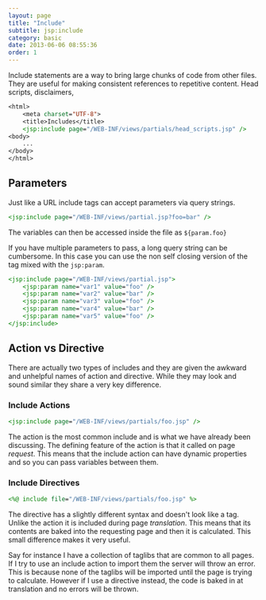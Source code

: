 ```yaml
---
layout: page
title: "Include"
subtitle: jsp:include
category: basic
date: 2013-06-06 08:55:36
order: 1
---
```


Include statements are a way to bring large chunks of code from other files. They are useful for making consistent references to repetitive content. Head scripts, disclaimers, 

```jsp
<html>
	<meta charset="UTF-8">
	<title>Includes</title>
	<jsp:include page="/WEB-INF/views/partials/head_scripts.jsp" />
<body>
	...
</body>
</html>
```

## Parameters
Just like a URL include tags can accept parameters via query strings.

```jsp
<jsp:include page="/WEB-INF/views/partial.jsp?foo=bar" />
```
The variables can then be accessed inside the file as `${param.foo}`

If you have multiple parameters to pass, a long query string can be cumbersome. In this case you can use the non self closing version of the tag mixed with the `jsp:param`. 

```jsp
<jsp:include page="/WEB-INF/views/partial.jsp">
	<jsp:param name="var1" value="foo" />
	<jsp:param name="var2" value="bar" />
	<jsp:param name="var3" value="foo" />
	<jsp:param name="var4" value="bar" />
	<jsp:param name="var5" value="foo" />
</jsp:include>
```


## Action vs Directive
There are actually two types of includes and they are given the awkward and unhelpful names of action and directive. While they may look and sound similar they share a very key difference.

### Include Actions
```jsp
<jsp:include page="/WEB-INF/views/partials/foo.jsp" />
```
The action is the most common include and is what we have already been discussing. The defining feature of the action is that it called on page _request_. This means that the include action can have dynamic properties and so you can pass variables between them. 


### Include Directives
```jsp
<%@ include file="/WEB-INF/views/partials/foo.jsp" %>
```
The directive has a slightly different syntax and doesn't look like a tag. Unlike the action it is included during page _translation_. This means that its contents are baked into the requesting page and then it is calculated. This small difference makes it very useful. 

Say for instance I have a collection of taglibs that are common to all pages. If I try to use an include action to import them the server will throw an error. This is because none of the taglibs will be imported until the page is trying to calculate. However if I use a directive instead, the code is baked in at translation and no errors will be thrown.

